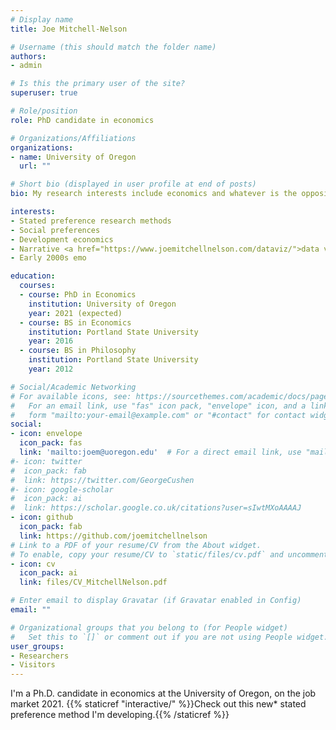 ```yaml
---
# Display name
title: Joe Mitchell-Nelson

# Username (this should match the folder name)
authors:
- admin

# Is this the primary user of the site?
superuser: true

# Role/position
role: PhD candidate in economics

# Organizations/Affiliations
organizations:
- name: University of Oregon
  url: ""

# Short bio (displayed in user profile at end of posts)
bio: My research interests include economics and whatever is the opposite of economics.

interests:
- Stated preference research methods
- Social preferences
- Development economics
- Narrative <a href="https://www.joemitchellnelson.com/dataviz/">data visualization</a>
- Early 2000s emo

education:
  courses:
  - course: PhD in Economics
    institution: University of Oregon
    year: 2021 (expected)
  - course: BS in Economics
    institution: Portland State University
    year: 2016
  - course: BS in Philosophy
    institution: Portland State University
    year: 2012

# Social/Academic Networking
# For available icons, see: https://sourcethemes.com/academic/docs/page-builder/#icons
#   For an email link, use "fas" icon pack, "envelope" icon, and a link in the
#   form "mailto:your-email@example.com" or "#contact" for contact widget.
social:
- icon: envelope
  icon_pack: fas
  link: 'mailto:joem@uoregon.edu'  # For a direct email link, use "mailto:test@example.org".
#- icon: twitter
#  icon_pack: fab
#  link: https://twitter.com/GeorgeCushen
#- icon: google-scholar
#  icon_pack: ai
#  link: https://scholar.google.co.uk/citations?user=sIwtMXoAAAAJ
- icon: github
  icon_pack: fab
  link: https://github.com/joemitchellnelson
# Link to a PDF of your resume/CV from the About widget.
# To enable, copy your resume/CV to `static/files/cv.pdf` and uncomment the lines below.
- icon: cv
  icon_pack: ai
  link: files/CV_MitchellNelson.pdf

# Enter email to display Gravatar (if Gravatar enabled in Config)
email: ""

# Organizational groups that you belong to (for People widget)
#   Set this to `[]` or comment out if you are not using People widget.
user_groups:
- Researchers
- Visitors
---
```


I'm a Ph.D. candidate in economics at the University of Oregon, on the job market 2021. {{% staticref "interactive/" %}}Check out this new* stated preference method I'm developing.{{% /staticref %}}

